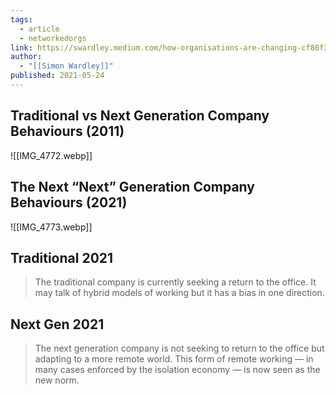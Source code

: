 ```yaml
---
tags:
  - article
  - networkedorgs
link: https://swardley.medium.com/how-organisations-are-changing-cf80f3e2300
author:
  - "[[Simon Wardley]]"
published: 2021-05-24
---
```

## Traditional vs Next Generation Company Behaviours (2011)

![[IMG_4772.webp]]

## The Next “Next” Generation Company Behaviours (2021)

![[IMG_4773.webp]]

## Traditional 2021

> The traditional company is currently seeking a return to the office. It may talk of hybrid models of working but it has a bias in one direction.
## Next Gen 2021

> The next generation company is not seeking to return to the office but adapting to a more remote world. This form of remote working — in many cases enforced by the isolation economy — is now seen as the new norm.